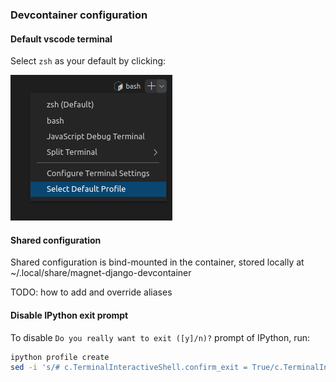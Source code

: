 ### Devcontainer configuration

#### Default vscode terminal

Select `zsh` as your default by clicking:

![](docker/readme/vscode_default_terminal.png)

#### Shared configuration

Shared configuration is bind-mounted in the container, stored locally at ~/.local/share/magnet-django-devcontainer

TODO: how to add and override aliases

#### Disable IPython exit prompt

To disable `Do you really want to exit ([y]/n)?` prompt of IPython, run:
```sh
ipython profile create
sed -i 's/# c.TerminalInteractiveShell.confirm_exit = True/c.TerminalInteractiveShell.confirm_exit = False/' /root/.ipython/profile_default/ipython_config.py
```
